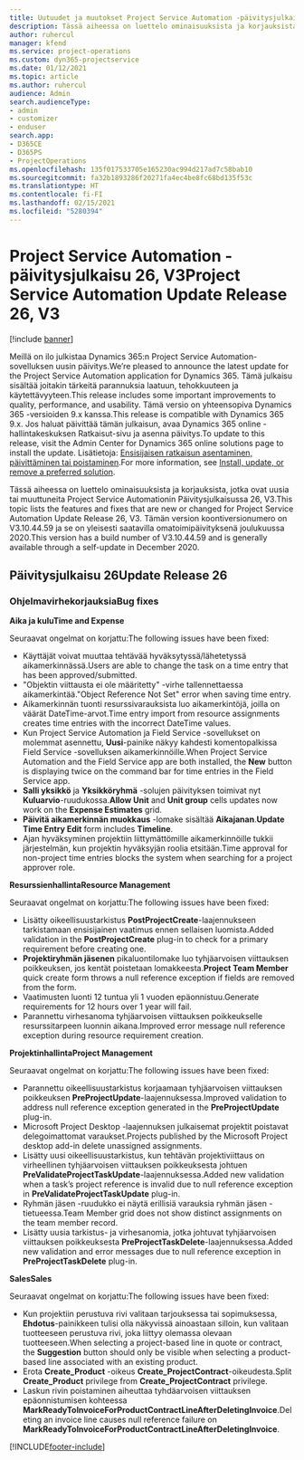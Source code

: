 ```yaml
---
title: Uutuudet ja muutokset Project Service Automation -päivitysjulkaisussa 26, V3
description: Tässä aiheessa on luettelo ominaisuuksista ja korjauksista, jotka ovat käytettävissä Project Service Automation -päivitysjulkaisussa 26, V3.
author: ruhercul
manager: kfend
ms.service: project-operations
ms.custom: dyn365-projectservice
ms.date: 01/12/2021
ms.topic: article
ms.author: ruhercul
audience: Admin
search.audienceType:
- admin
- customizer
- enduser
search.app:
- D365CE
- D365PS
- ProjectOperations
ms.openlocfilehash: 135f017533705e165230ac994d217ad7c58bab10
ms.sourcegitcommit: fa32b1893286f20271fa4ec4be8fc68bd135f53c
ms.translationtype: HT
ms.contentlocale: fi-FI
ms.lasthandoff: 02/15/2021
ms.locfileid: "5280394"
---
```

# <a name="project-service-automation-update-release-26-v3"></a><span data-ttu-id="035d6-103">Project Service Automation -päivitysjulkaisu 26, V3</span><span class="sxs-lookup"><span data-stu-id="035d6-103">Project Service Automation Update Release 26, V3</span></span>

[!include [banner](../includes/psa-now-project-operations.md)]

<span data-ttu-id="035d6-104">Meillä on ilo julkistaa Dynamics 365:n Project Service Automation-sovelluksen uusin päivitys.</span><span class="sxs-lookup"><span data-stu-id="035d6-104">We’re pleased to announce the latest update for the Project Service Automation application for Dynamics 365.</span></span> <span data-ttu-id="035d6-105">Tämä julkaisu sisältää joitakin tärkeitä parannuksia laatuun, tehokkuuteen ja käytettävyyteen.</span><span class="sxs-lookup"><span data-stu-id="035d6-105">This release includes some important improvements to quality, performance, and usability.</span></span> <span data-ttu-id="035d6-106">Tämä versio on yhteensopiva Dynamics 365 -versioiden 9.x kanssa.</span><span class="sxs-lookup"><span data-stu-id="035d6-106">This release is compatible with Dynamics 365 9.x.</span></span> <span data-ttu-id="035d6-107">Jos haluat päivittää tämän julkaisun, avaa Dynamics 365 online -hallintakeskuksen Ratkaisut-sivu ja asenna päivitys.</span><span class="sxs-lookup"><span data-stu-id="035d6-107">To update to this release, visit the Admin Center for Dynamics 365 online solutions page to install the update.</span></span> <span data-ttu-id="035d6-108">Lisätietoja: [Ensisijaisen ratkaisun asentaminen, päivittäminen tai poistaminen](https://docs.microsoft.com/power-platform/admin/install-remove-preferred-solution).</span><span class="sxs-lookup"><span data-stu-id="035d6-108">For more information, see [Install, update, or remove a preferred solution](https://docs.microsoft.com/power-platform/admin/install-remove-preferred-solution).</span></span>

<span data-ttu-id="035d6-109">Tässä aiheessa on luettelo ominaisuuksista ja korjauksista, jotka ovat uusia tai muuttuneita Project Service Automationin Päivitysjulkaisussa 26, V3.</span><span class="sxs-lookup"><span data-stu-id="035d6-109">This topic lists the features and fixes that are new or changed for Project Service Automation Update Release 26, V3.</span></span> <span data-ttu-id="035d6-110">Tämän version koontiversionumero on V3.10.44.59 ja se on yleisesti saatavilla omatoimipäivityksenä joulukuussa 2020.</span><span class="sxs-lookup"><span data-stu-id="035d6-110">This version has a build number of V3.10.44.59 and is generally available through a self-update in December 2020.</span></span>

## <a name="update-release-26"></a><span data-ttu-id="035d6-111">Päivitysjulkaisu 26</span><span class="sxs-lookup"><span data-stu-id="035d6-111">Update Release 26</span></span>

### <a name="bug-fixes"></a><span data-ttu-id="035d6-112">Ohjelmavirhekorjauksia</span><span class="sxs-lookup"><span data-stu-id="035d6-112">Bug fixes</span></span>

<span data-ttu-id="035d6-113">**Aika ja kulu**</span><span class="sxs-lookup"><span data-stu-id="035d6-113">**Time and Expense**</span></span>

<span data-ttu-id="035d6-114">Seuraavat ongelmat on korjattu:</span><span class="sxs-lookup"><span data-stu-id="035d6-114">The following issues have been fixed:</span></span>

- <span data-ttu-id="035d6-115">Käyttäjät voivat muuttaa tehtävää hyväksytyssä/lähetetyssä aikamerkinnässä.</span><span class="sxs-lookup"><span data-stu-id="035d6-115">Users are able to change the task on a time entry that has been approved/submitted.</span></span>
- <span data-ttu-id="035d6-116">"Objektin viittausta ei ole määritetty" -virhe tallennettaessa aikamerkintää.</span><span class="sxs-lookup"><span data-stu-id="035d6-116">"Object Reference Not Set" error when saving time entry.</span></span>
- <span data-ttu-id="035d6-117">Aikamerkinnän tuonti resurssivarauksista luo aikamerkintöjä, joilla on väärät DateTime-arvot.</span><span class="sxs-lookup"><span data-stu-id="035d6-117">Time entry import from resource assignments creates time entries with the incorrect DateTime values.</span></span>
- <span data-ttu-id="035d6-118">Kun Project Service Automation ja Field Service -sovellukset on molemmat asennettu, **Uusi**-painike näkyy kahdesti komentopalkissa Field Service -sovelluksen aikamerkinnöille.</span><span class="sxs-lookup"><span data-stu-id="035d6-118">When Project Service Automation and the Field Service app are both installed, the **New** button is displaying twice on the command bar for time entries in the Field Service app.</span></span>
- <span data-ttu-id="035d6-119">**Salli yksikkö** ja **Yksikköryhmä** -solujen päivityksen toimivat nyt **Kuluarvio**-ruudukossa.</span><span class="sxs-lookup"><span data-stu-id="035d6-119">**Allow Unit** and **Unit group** cells updates now work on the **Expense Estimates** grid.</span></span>
- <span data-ttu-id="035d6-120">**Päivitä aikamerkinnän muokkaus** -lomake sisältää **Aikajanan**.</span><span class="sxs-lookup"><span data-stu-id="035d6-120">**Update Time Entry Edit** form includes **Timeline**.</span></span>
- <span data-ttu-id="035d6-121">Ajan hyväksyminen projektiin liittymättömille aikamerkinnöille tukkii järjestelmän, kun projektin hyväksyjän roolia etsitään.</span><span class="sxs-lookup"><span data-stu-id="035d6-121">Time approval for non-project time entries blocks the system when searching for a project approver role.</span></span>

<span data-ttu-id="035d6-122">**Resurssienhallinta**</span><span class="sxs-lookup"><span data-stu-id="035d6-122">**Resource Management**</span></span>

<span data-ttu-id="035d6-123">Seuraavat ongelmat on korjattu:</span><span class="sxs-lookup"><span data-stu-id="035d6-123">The following issues have been fixed:</span></span>

- <span data-ttu-id="035d6-124">Lisätty oikeellisuustarkistus **PostProjectCreate**-laajennukseen tarkistamaan ensisijainen vaatimus ennen sellaisen luomista.</span><span class="sxs-lookup"><span data-stu-id="035d6-124">Added validation in the **PostProjectCreate** plug-in to check for a primary requirement before creating one.</span></span>
- <span data-ttu-id="035d6-125">**Projektiryhmän jäsenen** pikaluontilomake luo tyhjäarvoisen viittauksen poikkeuksen, jos kentät poistetaan lomakkeesta.</span><span class="sxs-lookup"><span data-stu-id="035d6-125">**Project Team Member** quick create form throws a null reference exception if fields are removed from the form.</span></span>
- <span data-ttu-id="035d6-126">Vaatimusten luonti 12 tuntua yli 1 vuoden epäonnistuu.</span><span class="sxs-lookup"><span data-stu-id="035d6-126">Generate requirements for 12 hours over 1 year will fail.</span></span>
- <span data-ttu-id="035d6-127">Parannettu virhesanoma tyhjäarvoisen viittauksen poikkeukselle resurssitarpeen luonnin aikana.</span><span class="sxs-lookup"><span data-stu-id="035d6-127">Improved error message null reference exception during resource requirement creation.</span></span>

<span data-ttu-id="035d6-128">**Projektinhallinta**</span><span class="sxs-lookup"><span data-stu-id="035d6-128">**Project Management**</span></span>

<span data-ttu-id="035d6-129">Seuraavat ongelmat on korjattu:</span><span class="sxs-lookup"><span data-stu-id="035d6-129">The following issues have been fixed:</span></span>

- <span data-ttu-id="035d6-130">Parannettu oikeellisuustarkistus korjaamaan tyhjäarvoisen viittauksen poikkeuksen **PreProjectUpdate**-laajennuksessa.</span><span class="sxs-lookup"><span data-stu-id="035d6-130">Improved validation to address null reference exception generated in the **PreProjectUpdate** plug-in.</span></span>
- <span data-ttu-id="035d6-131">Microsoft Project Desktop -laajennuksen julkaisemat projektit poistavat delegoimattomat varaukset.</span><span class="sxs-lookup"><span data-stu-id="035d6-131">Projects published by the Microsoft Project desktop add-in delete unassigned assignments.</span></span>
- <span data-ttu-id="035d6-132">Lisätty uusi oikeellisuustarkistus, kun tehtävän projektiviittaus on virheellinen tyhjäarvoisen viittauksen poikkeuksesta johtuen **PreValidateProjectTaskUpdate**-laajennuksessa.</span><span class="sxs-lookup"><span data-stu-id="035d6-132">Added new validation when a task’s project reference is invalid due to null reference exception in **PreValidateProjectTaskUpdate** plug-in.</span></span>
- <span data-ttu-id="035d6-133">Ryhmän jäsen -ruudukko ei näytä erillisiä varauksia ryhmän jäsen -tietueessa.</span><span class="sxs-lookup"><span data-stu-id="035d6-133">Team Member grid does not show distinct assignments on the team member record.</span></span>
- <span data-ttu-id="035d6-134">Lisätty uusia tarkistus- ja virhesanomia, jotka johtuvat tyhjäarvoisen viittauksen poikkeuksesta **PreProjectTaskDelete**-laajennuksessa.</span><span class="sxs-lookup"><span data-stu-id="035d6-134">Added new validation and error messages due to null reference exception in **PreProjectTaskDelete** plug-in.</span></span>

<span data-ttu-id="035d6-135">**Sales**</span><span class="sxs-lookup"><span data-stu-id="035d6-135">**Sales**</span></span>

<span data-ttu-id="035d6-136">Seuraavat ongelmat on korjattu:</span><span class="sxs-lookup"><span data-stu-id="035d6-136">The following issues have been fixed:</span></span>

- <span data-ttu-id="035d6-137">Kun projektiin perustuva rivi valitaan tarjouksessa tai sopimuksessa, **Ehdotus**-painikkeen tulisi olla näkyvissä ainoastaan silloin, kun valitaan tuotteeseen perustuva rivi, joka liittyy olemassa olevaan tuotteeseen.</span><span class="sxs-lookup"><span data-stu-id="035d6-137">When selecting a project-based line in quote or contract, the **Suggestion** button should only be visible when selecting a product-based line associated with an existing product.</span></span>
- <span data-ttu-id="035d6-138">Erota **Create_Product** -oikeus **Create_ProjectContract**-oikeudesta.</span><span class="sxs-lookup"><span data-stu-id="035d6-138">Split **Create_Product** privilege from **Create_ProjectContract** privilege.</span></span>
- <span data-ttu-id="035d6-139">Laskun rivin poistaminen aiheuttaa tyhdäarvoisen viittauksen epäonnistumisen kohteessa **MarkReadyToInvoiceForProductContractLineAfterDeletingInvoice**.</span><span class="sxs-lookup"><span data-stu-id="035d6-139">Deleting an invoice line causes null reference failure on **MarkReadyToInvoiceForProductContractLineAfterDeletingInvoice**.</span></span>


[!INCLUDE[footer-include](../includes/footer-banner.md)]